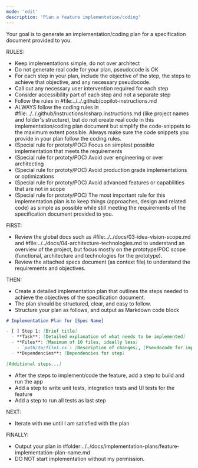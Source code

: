 ```yaml
---
mode: 'edit'
description: 'Plan a feature implementation/coding'
---
```


Your goal is to generate an implementation/coding plan for a specification document provided to you.

RULES:
- Keep implementations simple, do not over architect
- Do not generate real code for your plan, pseudocode is OK
- For each step in your plan, include the objective of the step, the steps to achieve that objective, and any necessary pseudocode.
- Call out any necessary user intervention required for each step
- Consider accessibility part of each step and not a separate step
- Follow the rules in #file:../../.github/copilot-instructions.md
- ALWAYS follow the coding rules in #file:../../.github/instructions/csharp.instructions.md (like project names and folder's structure), but do not create real code in this implementation/coding plan document but simplify the code-snippets to the maximum extent possible. Always make sure the code snippets you provide in your plan follow the coding rules.
- (Special rule for prototy/POC) Focus on simplest possible implementation that meets the requirements
- (Special rule for prototy/POC) Avoid over engineering or over architecting
- (Special rule for prototy/POC) Avoid production grade implementations or optimizations
- (Special rule for prototy/POC) Avoid advanced features or capabilities that are not in scope
- (Special rule for prototy/POC) The most important rule for this implementation plan is to keep things (approaches, design and related code) as simple as possible while still meeting the requirements of the specification document provided to you.

FIRST:

- Review the global docs such as #file:../../docs/03-idea-vision-scope.md and #file:../../docs/04-architecture-technologies.md to understand an overview of the project, but focus mostly on the prototype/POC scope (functional, architecture and technologies for the prototype).
- Review the attached specs document (as context file) to understand the requirements and objectives.

THEN:
- Create a detailed implementation plan that outlines the steps needed to achieve the objectives of the specification document.
- The plan should be structured, clear, and easy to follow.
- Structure your plan as follows, and output as Markdown code block

```markdown
# Implementation Plan for [Spec Name]

- [ ] Step 1: [Brief title]
  - **Task**: [Detailed explanation of what needs to be implemented]
  - **Files**: [Maximum of 10 files, ideally less]
    - `path/to/file1.cs`: [Description of changes], [Pseudocode for implementation]
  - **Dependencies**: [Dependencies for step]

[Additional steps...]
```

- After the steps to implement/code the feature, add a step to build and run the app
- Add a step to write unit tests, integration tests and UI tests for the feature
- Add a step to run all tests as last step 

NEXT:

- Iterate with me until I am satisfied with the plan

FINALLY: 

- Output your plan in #folder:../../docs/implementation-plans/feature-implementation-plan-name.md
- DO NOT start implementation without my permission.